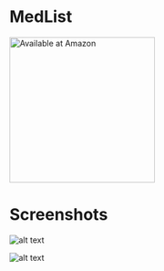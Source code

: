 # MedList
   
<a href='http://www.amazon.com/gp/product/B07DQLNCBC/ref=mas_pm_medlist'><img alt='Available at Amazon' src='https://images-na.ssl-images-amazon.com/images/G/01/mobile-apps/devportal2/res/images/amazon-appstore-badge-english-black.png' width="255"/></a>


# Screenshots

![alt text](https://images-na.ssl-images-amazon.com/images/I/510a4sjiD%2BL.png)

![alt text](https://images-na.ssl-images-amazon.com/images/I/51OpncHepdL.png)
